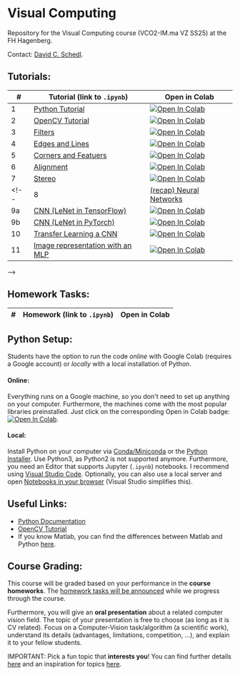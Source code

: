 # Visual Computing

Repository for the Visual Computing course (VCO2-IM.ma VZ SS25) at the FH Hagenberg.

Contact: [David C. Schedl](mailto:david.schedl@fh-hagenberg.at).

## Tutorials:

| # | Tutorial (link to `.ipynb`)             | Open in Colab                                                                                                                                                         |
| - | ----------------------------------------- | --------------------------------------------------------------------------------------------------------------------------------------------------------------------- |
| 1 | [Python Tutorial](./01_PythonTutorial.ipynb) | [![Open In Colab](https://colab.research.google.com/assets/colab-badge.svg)](https://colab.research.google.com/github/Digital-Media/vco/blob/main/01_PythonTutorial.ipynb) |
| 2 | [OpenCV Tutorial](./02_OpenCV.ipynb)         | [![Open In Colab](https://colab.research.google.com/assets/colab-badge.svg)](https://colab.research.google.com/github/Digital-Media/vco/blob/main/02_OpenCV.ipynb)         |
| 3   | [Filters](./03_Filters.ipynb)                     | [![Open In Colab](https://colab.research.google.com/assets/colab-badge.svg)](https://colab.research.google.com/github/Digital-Media/vco/blob/main/03_Filters.ipynb)        |
| 4   | [Edges and Lines](./04_Edges.ipynb)               | [![Open In Colab](https://colab.research.google.com/assets/colab-badge.svg)](https://colab.research.google.com/github/Digital-Media/vco/blob/main/04_Edges.ipynb)          |
| 5   | [Corners and Featuers](05_Features.ipynb)         | [![Open In Colab](https://colab.research.google.com/assets/colab-badge.svg)](https://colab.research.google.com/github/Digital-Media/vco/blob/main/05_Features.ipynb)       |
| 6   | [Alignment](06_Alignment.ipynb)                   | [![Open In Colab](https://colab.research.google.com/assets/colab-badge.svg)](https://colab.research.google.com/github/Digital-Media/vco/blob/main/06_Alignment.ipynb)      |
| 7   | [Stereo](07_Stereo.ipynb)                         | [![Open In Colab](https://colab.research.google.com/assets/colab-badge.svg)](https://colab.research.google.com/github/Digital-Media/vco/blob/main/07_Stereo.ipynb)         |
<!--| 8   | [(recap) Neural Networks](08_NNs.ipynb)           | [![Open In Colab](https://colab.research.google.com/assets/colab-badge.svg)](https://colab.research.google.com/github/Digital-Media/vco/blob/main/08_NNs.ipynb)            |
| 9a  | [CNN (LeNet in TensorFlow)](09a_CNN.ipynb)        | [![Open In Colab](https://colab.research.google.com/assets/colab-badge.svg)](https://colab.research.google.com/github/Digital-Media/vco/blob/main/09a_CNN.ipynb)           |
| 9b  | [CNN (LeNet in PyTorch)](09b_CNN.ipynb)           | [![Open In Colab](https://colab.research.google.com/assets/colab-badge.svg)](https://colab.research.google.com/github/Digital-Media/vco/blob/main/09b_CNN.ipynb)           |
| 10  | [Transfer Learning a CNN](10_TL.ipynb)            | [![Open In Colab](https://colab.research.google.com/assets/colab-badge.svg)](https://colab.research.google.com/github/Digital-Media/vco/blob/main/10_TL.ipynb)             |
| 11  | [Image representation with an MLP](11_IMLP.ipynb) | [![Open In Colab](https://colab.research.google.com/assets/colab-badge.svg)](https://colab.research.google.com/github/Digital-Media/vco/blob/main/11_IMLP.ipynb)           |
-->

<!--
| 12   | [Object Detection](12_OD.ipynb)                   | [![Open In Colab](https://colab.research.google.com/assets/colab-badge.svg)](https://colab.research.google.com/github/Digital-Media/vco/blob/main/12_OD.ipynb)             |
-->

## Homework Tasks:

| # | Homework (link to `.ipynb`) | Open in Colab |
| - | ----------------------------- | ------------- |

<!-- 
| 1   | [Compression](./HW01_Compression.ipynb) | [![Open In Colab](https://colab.research.google.com/assets/colab-badge.svg)](https://colab.research.google.com/github/Digital-Media/vco/blob/main/HW01_Compression.ipynb) |
| 2   | [ML Compression](./HW02_ML.ipynb)       | [![Open In Colab](https://colab.research.google.com/assets/colab-badge.svg)](https://colab.research.google.com/github/Digital-Media/vco/blob/main/HW02_ML.ipynb)          |
-->

## Python Setup:

Students have the option to run the code _online_ with Google Colab (requires a Google account) or _locally_ with a local installation of Python.

#### Online:

Everything runs on a Google machine, so you don't need to set up anything on your computer. Furthermore, the machines come with the most popular libraries preinstalled.
Just click on the corresponding Open in Colab badge: [![Open In Colab](https://colab.research.google.com/assets/colab-badge.svg)](#tutorials).

#### Local:

Install Python on your computer via [Conda/Miniconda](https://conda.io/projects/conda/en/latest/user-guide/install/windows.html) or the [Python Installer](https://www.python.org/downloads/). Use Python3, as Python2 is not supported anymore. Furthermore, you need an Editor that supports Jupyter (`.ipynb`) notebooks. I recommend using [Visual Studio Code](https://code.visualstudio.com/download). Optionally, you can also use a local server and open [Notebooks in your browser](https://test-jupyter.readthedocs.io/en/latest/install.html) (Visual Studio simplifies this).

## Useful Links:

- [Python Documentation](https://docs.python.org/3.8/)
- [OpenCV Tutorial](https://docs.opencv.org/master/d9/df8/tutorial_root.html)
- If you know Matlab, you can find the differences between Matlab and Python [here](https://numpy.org/doc/stable/user/numpy-for-matlab-users.html).

## Course Grading:

This course will be graded based on your performance in the **course homeworks**.
The [homework tasks will be announced](#Homework-Tasks) while we progress through the course.

Furthermore, you will give an **oral presentation** about a related computer vision field.
The topic of your presentation is free to choose (as long as it is CV related).
Focus on a Computer-Vision task/algorithm (a scientific work), understand its details (advantages, limitations, competition, ...), and explain it to your fellow students.

IMPORTANT: Pick a fun topic that **interests you**! You can find further details [here](../images/RW.md) and an inspiration for topics [here](../images/TOPICS.md).

[^1]: Using Colab is highly recommended for these tutorial(s).
